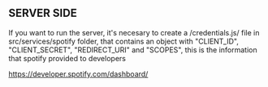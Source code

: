 ## SERVER SIDE

If you want to run the server, it's necesary to create a /credentials.js/ file in src/services/spotify folder, that contains an object with "CLIENT_ID", "CLIENT_SECRET", "REDIRECT_URI" and "SCOPES", this is the information that spotify provided to developers

https://developer.spotify.com/dashboard/